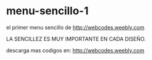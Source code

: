menu-sencillo-1
===============

el primer menu sencillo de http://webcodes.weebly.com

LA SENCILLEZ ES MUY IMPORTANTE EN CADA DISEÑO.

descarga mas codigos en: http://webcodes.weebly.com
